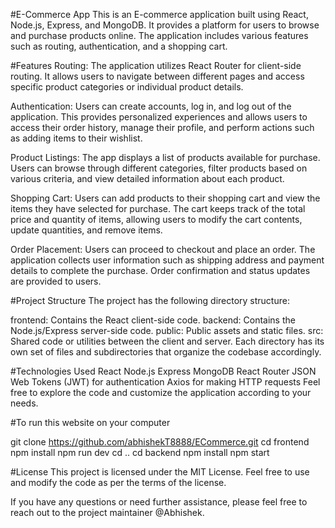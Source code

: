 #E-Commerce App This is an E-commerce application built using React, Node.js, Express, and MongoDB. It provides a platform for users to browse and purchase products online. The application includes various features such as routing, authentication, and a shopping cart.

#Features Routing: The application utilizes React Router for client-side routing. It allows users to navigate between different pages and access specific product categories or individual product details.

Authentication: Users can create accounts, log in, and log out of the application. This provides personalized experiences and allows users to access their order history, manage their profile, and perform actions such as adding items to their wishlist.

Product Listings: The app displays a list of products available for purchase. Users can browse through different categories, filter products based on various criteria, and view detailed information about each product.

Shopping Cart: Users can add products to their shopping cart and view the items they have selected for purchase. The cart keeps track of the total price and quantity of items, allowing users to modify the cart contents, update quantities, and remove items.

Order Placement: Users can proceed to checkout and place an order. The application collects user information such as shipping address and payment details to complete the purchase. Order confirmation and status updates are provided to users.

#Project Structure The project has the following directory structure:

frontend: Contains the React client-side code. backend: Contains the Node.js/Express server-side code. public: Public assets and static files. src: Shared code or utilities between the client and server. Each directory has its own set of files and subdirectories that organize the codebase accordingly.

#Technologies Used React Node.js Express MongoDB React Router JSON Web Tokens (JWT) for authentication Axios for making HTTP requests Feel free to explore the code and customize the application according to your needs.

#To run this website on your computer

git clone https://github.com/abhishekT8888/ECommerce.git
cd frontend
npm install
npm run dev
cd ..
cd backend
npm install
npm start

#License This project is licensed under the MIT License. Feel free to use and modify the code as per the terms of the license.

If you have any questions or need further assistance, please feel free to reach out to the project maintainer @Abhishek.
